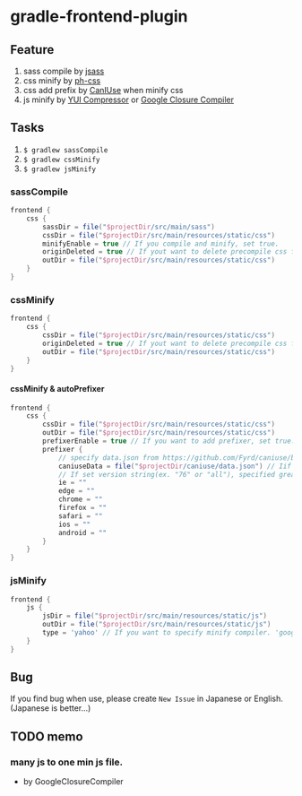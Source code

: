 # gradle-frontend-plugin

## Feature

1. sass compile by [jsass](https://gitlab.com/jsass/jsass)
1. css minify by [ph-css](https://github.com/phax/ph-css)
1. css add prefix by [CanIUse](https://github.com/Fyrd/caniuse) when minify css
1. js minify by [YUI Compressor](https://mvnrepository.com/artifact/com.yahoo.platform.yui/yuicompressor) or [Google Closure Compiler](https://github.com/google/closure-compiler)


## Tasks

1. `$ gradlew sassCompile`
1. `$ gradlew cssMinify`
1. `$ gradlew jsMinify`

### sassCompile

```gradle
frontend {
    css {
        sassDir = file("$projectDir/src/main/sass")
        cssDir = file("$projectDir/src/main/resources/static/css")
        minifyEnable = true // If you compile and minify, set true.
        originDeleted = true // If yout want to delete precompile css file, set true.
        outDir = file("$projectDir/src/main/resources/static/css")
    }
}
```

### cssMinify

```gradle
frontend {
    css {
        cssDir = file("$projectDir/src/main/resources/static/css")
        originDeleted = true // If yout want to delete precompile css file. set true
        outDir = file("$projectDir/src/main/resources/static/css")
    }
}
```

#### cssMinify & autoPrefixer

```gradle
frontend {
    css {
        cssDir = file("$projectDir/src/main/resources/static/css")
        outDir = file("$projectDir/src/main/resources/static/css")
        prefixerEnable = true // If you want to add prefixer, set true.
        prefixer {
            // specify data.json from https://github.com/Fyrd/caniuse/blob/master/data.json
            caniuseData = file("$projectDir/caniuse/data.json") // Iif don't set and enable=true, data.json is used from caniuse-db-1.0.30000748
            // If set version string(ex. "76" or "all"), specified greater version check css supports & add prefixer.
            ie = ""
            edge = ""
            chrome = ""
            firefox = ""
            safari = ""
            ios = ""
            android = ""
        }
    }
}
```

### jsMinify

```gradle
frontend {
    js {
        jsDir = file("$projectDir/src/main/resources/static/js")
        outDir = file("$projectDir/src/main/resources/static/js")
        type = 'yahoo' // If you want to specify minify compiler. 'google' (Default) or 'yahoo'
    }
}
```


## Bug

If you find bug when use, please create `New Issue` in Japanese or English.
(Japanese is better...)

## TODO memo

### many js to one min js file.

* by GoogleClosureCompiler



